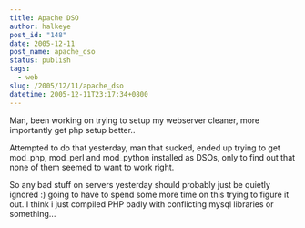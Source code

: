 ```yaml
---
title: Apache DSO
author: halkeye
post_id: "148"
date: 2005-12-11
post_name: apache_dso
status: publish
tags:
  - web
slug: /2005/12/11/apache_dso
datetime: 2005-12-11T23:17:34+0800
---
```


Man, been working on trying to setup my webserver cleaner, more importantly get php setup better..

Attempted to do that yesterday, man that sucked, ended up trying to get mod_php, mod_perl and mod_python installed as DSOs, only to find out that none of them seemed to want to work right.

So any bad stuff on servers yesterday should probably just be quietly ignored :) going to have to spend some more time on this trying to figure it out. I think i just compiled PHP badly with conflicting mysql libraries or something...